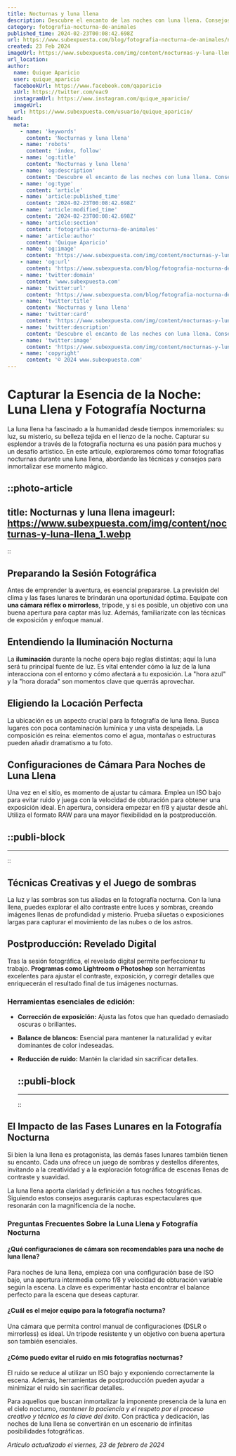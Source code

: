 ```yaml
---
title: Nocturnas y luna llena
description: Descubre el encanto de las noches con luna llena. Consejos, mitos y actividades para disfrutar de la belleza nocturna sin exageraciones.
category: fotografia-nocturna-de-animales
published_time: 2024-02-23T00:08:42.698Z
url: https://www.subexpuesta.com/blog/fotografia-nocturna-de-animales/nocturnas-y-luna-llena
created: 23 Feb 2024
imageUrl: https://www.subexpuesta.com/img/content/nocturnas-y-luna-llena_1.webp
url_location:
author:
  name: Quique Aparicio
  user: quique_aparicio
  facebookUrl: https://www.facebook.com/qaparicio
  xUrl: https://twitter.com/eac9
  instagramUrl: https://www.instagram.com/quique_aparicio/
  imageUrl: 
  url: https://www.subexpuesta.com/usuario/quique_aparicio/
head:
  meta:
    - name: 'keywords'
      content: 'Nocturnas y luna llena'
    - name: 'robots'
      content: 'index, follow'
    - name: 'og:title'
      content: 'Nocturnas y luna llena'
    - name: 'og:description'
      content: 'Descubre el encanto de las noches con luna llena. Consejos, mitos y actividades para disfrutar de la belleza nocturna sin exageraciones.'
    - name: 'og:type'
      content: 'article'
    - name: 'article:published_time'
      content: '2024-02-23T00:08:42.698Z'
    - name: 'article:modified_time'
      content: '2024-02-23T00:08:42.698Z'
    - name: 'article:section'
      content: 'fotografia-nocturna-de-animales'
    - name: 'article:author'
      content: 'Quique Aparicio'
    - name: 'og:image'
      content: 'https://www.subexpuesta.com/img/content/nocturnas-y-luna-llena_1.webp'
    - name: 'og:url'
      content: 'https://www.subexpuesta.com/blog/fotografia-nocturna-de-animales/nocturnas-y-luna-llena'
    - name: 'twitter:domain'
      content: 'www.subexpuesta.com'
    - name: 'twitter:url'
      content: 'https://www.subexpuesta.com/blog/fotografia-nocturna-de-animales/nocturnas-y-luna-llena'
    - name: 'twitter:title'
      content: 'Nocturnas y luna llena'
    - name: 'twitter:card'
      content: 'https://www.subexpuesta.com/img/content/nocturnas-y-luna-llena_1.webp'
    - name: 'twitter:description'
      content: 'Descubre el encanto de las noches con luna llena. Consejos, mitos y actividades para disfrutar de la belleza nocturna sin exageraciones.'
    - name: 'twitter:image'
      content: 'https://www.subexpuesta.com/img/content/nocturnas-y-luna-llena_1.webp'
    - name: 'copyright'
      content: '© 2024 www.subexpuesta.com'
---
```

# Capturar la Esencia de la Noche: Luna Llena y Fotografía Nocturna

La luna llena ha fascinado a la humanidad desde tiempos inmemoriales: su luz, su misterio, su belleza tejida en el lienzo de la noche. Capturar su esplendor a través de la fotografía nocturna es una pasión para muchos y un desafío artístico. En este artículo, exploraremos cómo tomar fotografías nocturnas durante una luna llena, abordando las técnicas y consejos para inmortalizar ese momento mágico.


::photo-article
---
title: Nocturnas y luna llena
imageurl: https://www.subexpuesta.com/img/content/nocturnas-y-luna-llena_1.webp
---
::



## Preparando la Sesión Fotográfica

Antes de emprender la aventura, es esencial prepararse. La previsión del clima y las fases lunares te brindarán una oportunidad óptima. Equípate con **una cámara réflex o mirrorless**, trípode, y si es posible, un objetivo con una buena apertura para captar más luz. Además, familiarízate con las técnicas de exposición y enfoque manual.

## Entendiendo la Iluminación Nocturna

La **iluminación** durante la noche opera bajo reglas distintas; aquí la luna será tu principal fuente de luz. Es vital entender cómo la luz de la luna interacciona con el entorno y cómo afectará a tu exposición. La "hora azul" y la "hora dorada" son momentos clave que querrás aprovechar.

## Eligiendo la Locación Perfecta

La ubicación es un aspecto crucial para la fotografía de luna llena. Busca lugares con poca contaminación lumínica y una vista despejada. La composición es reina: elementos como el agua, montañas o estructuras pueden añadir dramatismo a tu foto.

## Configuraciones de Cámara Para Noches de Luna Llena

Una vez en el sitio, es momento de ajustar tu cámara. Emplea un ISO bajo para evitar ruido y juega con la velocidad de obturación para obtener una exposición ideal. En apertura, considera empezar en f/8 y ajustar desde ahí. Utiliza el formato RAW para una mayor flexibilidad en la postproducción.


  ::publi-block
  ---
  ---
  ::
  
  

## Técnicas Creativas y el Juego de sombras

La luz y las sombras son tus aliadas en la fotografía nocturna. Con la luna llena, puedes explorar el alto contraste entre luces y sombras, creando imágenes llenas de profundidad y misterio. Prueba siluetas o exposiciones largas para capturar el movimiento de las nubes o de los astros.

## Postproducción: Revelado Digital

Tras la sesión fotográfica, el revelado digital permite perfeccionar tu trabajo. **Programas como Lightroom o Photoshop** son herramientas excelentes para ajustar el contraste, exposición, y corregir detalles que enriquecerán el resultado final de tus imágenes nocturnas.

### Herramientas esenciales de edición:
- **Corrección de exposición:** Ajusta las fotos que han quedado demasiado oscuras o brillantes.
- **Balance de blancos:** Esencial para mantener la naturalidad y evitar dominantes de color indeseadas.
- **Reducción de ruido:** Mantén la claridad sin sacrificar detalles.


  ::publi-block
  ---
  ---
  ::
  
  

## El Impacto de las Fases Lunares en la Fotografía Nocturna

Si bien la luna llena es protagonista, las demás fases lunares también tienen su encanto. Cada una ofrece un juego de sombras y destellos diferentes, invitando a la creatividad y a la exploración fotográfica de escenas llenas de contraste y suavidad.

La luna llena aporta claridad y definición a tus noches fotográficas. Siguiendo estos consejos asegurarás capturas espectaculares que resonarán con la magnificencia de la noche.

### Preguntas Frecuentes Sobre la Luna Llena y Fotografía Nocturna

#### ¿Qué configuraciones de cámara son recomendables para una noche de luna llena?
Para noches de luna llena, empieza con una configuración base de ISO bajo, una apertura intermedia como f/8 y velocidad de obturación variable según la escena. La clave es experimentar hasta encontrar el balance perfecto para la escena que deseas capturar.

#### ¿Cuál es el mejor equipo para la fotografía nocturna?
Una cámara que permita control manual de configuraciones (DSLR o mirrorless) es ideal. Un trípode resistente y un objetivo con buena apertura son también esenciales.

#### ¿Cómo puedo evitar el ruido en mis fotografías nocturnas?
El ruido se reduce al utilizar un ISO bajo y exponiendo correctamente la escena. Además, herramientas de postproducción pueden ayudar a minimizar el ruido sin sacrificar detalles.

Para aquellos que buscan inmortalizar la imponente presencia de la luna en el cielo nocturno, *mantener la paciencia y el respeto por el proceso creativo y técnico es la clave del éxito*. Con práctica y dedicación, las noches de luna llena se convertirán en un escenario de infinitas posibilidades fotográficas.

_Artículo actualizado el viernes, 23 de febrero de 2024_